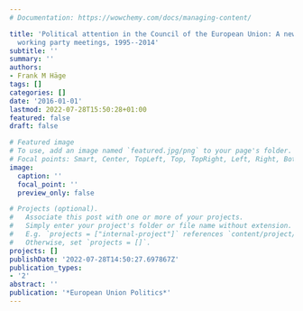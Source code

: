 ```yaml
---
# Documentation: https://wowchemy.com/docs/managing-content/

title: 'Political attention in the Council of the European Union: A new dataset of
  working party meetings, 1995--2014'
subtitle: ''
summary: ''
authors:
- Frank M Häge
tags: []
categories: []
date: '2016-01-01'
lastmod: 2022-07-28T15:50:28+01:00
featured: false
draft: false

# Featured image
# To use, add an image named `featured.jpg/png` to your page's folder.
# Focal points: Smart, Center, TopLeft, Top, TopRight, Left, Right, BottomLeft, Bottom, BottomRight.
image:
  caption: ''
  focal_point: ''
  preview_only: false

# Projects (optional).
#   Associate this post with one or more of your projects.
#   Simply enter your project's folder or file name without extension.
#   E.g. `projects = ["internal-project"]` references `content/project/deep-learning/index.md`.
#   Otherwise, set `projects = []`.
projects: []
publishDate: '2022-07-28T14:50:27.697867Z'
publication_types:
- '2'
abstract: ''
publication: '*European Union Politics*'
---
```

